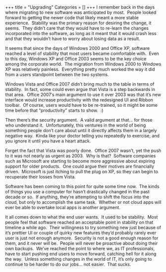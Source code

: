 +++
title = "Upgrading"
Categories = []
+++
I remember back in the days where migrating to new software was anticipated by most.  People looked forward to getting the newer code that likely meant a more stable experience.  Stability was the primary reason for desiring the change, it seems.  They didn&#8217;t care that they would have to re-learn the changes incorporated into the software, as long as it meant that it would crash less and that they wouldn&#8217;t have to worry about losing data as a result.

It seems that since the days of Windows 2000 and Office XP, software reached a level of stability that most users became comfortable with.  Even to this day, Windows XP and Office 2003 seems to be the key choice among the corporate world.  The migration from Windows 2000 to Windows XP was relatively painless.  Everything pretty much worked the way it did from a users standpoint between the two systems.

Windows Vista and Office 2007 didn&#8217;t bring much to the table in terms of stability.  In fact, some could even argue that Vista is a step backwards in that area.  Office 2007&#8242;s main argument to use it over 2003 was that it&#8217;s new interface would increase productivity with the redesigned UI and Ribbon toolbar.  Of course, users would have to be re-trained, so it might be some time before that &#8220;productivity&#8221; starts to show.  :)

Then there&#8217;s the security argument.  A valid argument at that&#8230; for those who understand it.  Unfortunately, this ventures in the world of being something people don&#8217;t care about until it directly affects them in a largely negative way.  Kinda like your doctor telling you repeatedly to exercise, and you ignore it until you have a heart attack.

Forget the fact that Vista was poorly done.  Office 2007 wasn&#8217;t, yet the push to it was not nearly as urgent as 2003.  Why is that?  Software companies such as Microsoft are starting to become more aggressive about expiring support for older products.  One could argue their motives are financially driven.  Microsoft is just itching to pull the plug on XP, so they can begin to recuperate their losses from Vista.

Software has been coming to this point for quite some time now.  The kinds of things you use a computer for hasn&#8217;t drastically changed in the past decade or so.  If anything, they&#8217;re attempting to shift the focus into the cloud, but only to accomplish the same task.  Whether or not cloud apps will ever be able to overtake local apps is another argument.

It all comes down to what the end user wants.  It used to be stability.  Most people feel that software reached an acceptable point in stability on that timeline a while ago.  Their willingness to try something new just because of it&#8217;s prettier UI or couple of quirky new features they&#8217;d probably rarely ever user is just not enough anymore.  Security is not a good enough reason for them, and it never will be.  People will never be proactive about doing their own backups.  We&#8217;ve reached the point to where we, as IT professionals, have to start pushing end users to move forward, catching hell for it along the way.  Unless something changes in the world of IT, it&#8217;s only going to continue to be harder to do our jobs&#8230; not easier.  That sucks.

